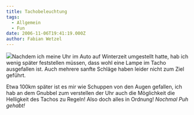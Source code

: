 ```yaml
---
title: Tachobeleuchtung
tags:
  - Allgemein
  - Fun
date: 2006-11-06T19:41:19.000Z
author: Fabian Wetzel
---
```


![](https://az275061.vo.msecnd.net/blogmedia/2006/11/IMAGE_054111.jpg)Nachdem ich meine Uhr im Auto auf Winterzeit umgestellt hatte, hab ich wenig später feststellen müssen, dass wohl eine Lampe im Tacho ausgefallen ist. Auch mehrere sanfte Schläge haben leider nicht zum Ziel geführt.

Etwa 100km später ist es mir wie Schuppen von den Augen gefallen, ich hab an dem Gnubbel zum verstellen der Uhr auch die Möglichkeit die Helligkeit des Tachos zu Regeln! Also doch alles in Ordnung! _Nochmal Puh gehabt!_


